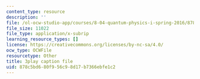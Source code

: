```yaml
---
content_type: resource
description: ''
file: /ol-ocw-studio-app/courses/8-04-quantum-physics-i-spring-2016/878c5bd680f956c98d17b7366ebfe1c2_kiuwtaprFjk.vtt
file_size: 11022
file_type: application/x-subrip
learning_resource_types: []
license: https://creativecommons.org/licenses/by-nc-sa/4.0/
ocw_type: OCWFile
resourcetype: Other
title: 3play caption file
uid: 878c5bd6-80f9-56c9-8d17-b7366ebfe1c2
---
```

